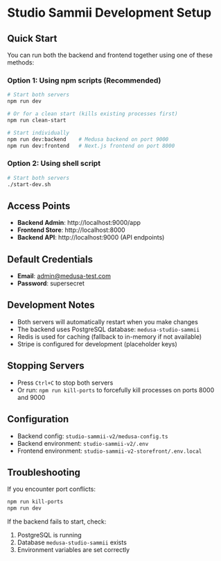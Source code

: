 # Studio Sammii Development Setup

## Quick Start

You can run both the backend and frontend together using one of these methods:

### Option 1: Using npm scripts (Recommended)
```bash
# Start both servers
npm run dev

# Or for a clean start (kills existing processes first)
npm run clean-start

# Start individually
npm run dev:backend    # Medusa backend on port 9000
npm run dev:frontend   # Next.js frontend on port 8000
```

### Option 2: Using shell script
```bash
# Start both servers
./start-dev.sh
```

## Access Points

- **Backend Admin**: http://localhost:9000/app
- **Frontend Store**: http://localhost:8000
- **Backend API**: http://localhost:9000 (API endpoints)

## Default Credentials

- **Email**: admin@medusa-test.com
- **Password**: supersecret

## Development Notes

- Both servers will automatically restart when you make changes
- The backend uses PostgreSQL database: `medusa-studio-sammii`
- Redis is used for caching (fallback to in-memory if not available)
- Stripe is configured for development (placeholder keys)

## Stopping Servers

- Press `Ctrl+C` to stop both servers
- Or run: `npm run kill-ports` to forcefully kill processes on ports 8000 and 9000

## Configuration

- Backend config: `studio-sammii-v2/medusa-config.ts`
- Backend environment: `studio-sammii-v2/.env`
- Frontend environment: `studio-sammii-v2-storefront/.env.local`

## Troubleshooting

If you encounter port conflicts:
```bash
npm run kill-ports
npm run dev
```

If the backend fails to start, check:
1. PostgreSQL is running
2. Database `medusa-studio-sammii` exists
3. Environment variables are set correctly 